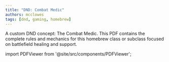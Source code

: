 ```yaml
---
title: "DND: Combat Medic"
authors: mcclowes
tags: [dnd, gaming, homebrew]
---
```


A custom DND concept: The Combat Medic. This PDF contains the complete rules and mechanics for this homebrew class or subclass focused on battlefield healing and support.

<!--truncate-->

import PDFViewer from '@site/src/components/PDFViewer';

<PDFViewer 
  src="/pdfs/dnd/combat-medic.pdf"
  title="DND Combat Medic PDF"
  height="700px"
  showDownload={true}
/> 